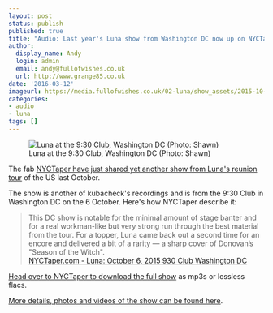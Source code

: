 ```yaml
---
layout: post
status: publish
published: true
title: "Audio: Last year's Luna show from Washington DC now up on NYCTaper"
author:
  display_name: Andy
  login: admin
  email: andy@fullofwishes.co.uk
  url: http://www.grange85.co.uk
date: '2016-03-12'
imageurl: https://media.fullofwishes.co.uk/02-luna/show_assets/2015-10-06/2015-10-06-luna-930-washingtondc-shawn-01.jpg
categories:
- audio
- luna
tags: []
---
```

<figure class="caption aligncenter"><img src="https://media.fullofwishes.co.uk/02-luna/show_assets/2015-10-06/2015-10-06-luna-930-washingtondc-shawn-01.jpg" alt="Luna at the 9:30 Club, Washington DC (Photo: Shawn)" /><figcaption class="caption-text">Luna at the 9:30 Club, Washington DC (Photo: Shawn)</figcaption></figure>

<p class="lead">The fab <a href="http://www.nyctaper.com/2016/03/luna-october-6-2015-930-club-washington-dc/">NYCTaper have just shared yet another show from Luna's reunion tour</a> of the US last October.</p>
<p>The show is another of kubacheck's recordings and is from the 9:30 Club in Washington DC on the 6 October. Here's how NYCTaper describe it:</p>
<blockquote>This DC show is notable for the minimal amount of stage banter and for a real workman-like but very strong run through the best material from the tour. For a topper, Luna came back out a second time for an encore and delivered a bit of a rarity — a sharp cover of Donovan’s "Season of the Witch".
<footer><a href="http://www.nyctaper.com/2016/03/luna-october-6-2015-930-club-washington-dc/">NYCTaper.com - Luna: October 6, 2015 930 Club Washington DC</a></footer></blockquote>
<p><a href="http://www.nyctaper.com/2016/03/luna-october-6-2015-930-club-washington-dc/">Head over to NYCTaper to download the full show</a> as mp3s or lossless flacs.</p>
<p><a href="/database/luna/shows/2015/2015-10-06-luna-930-club-washington-dc-usa/">More details, photos and videos of the show can be found here</a>.</p>


